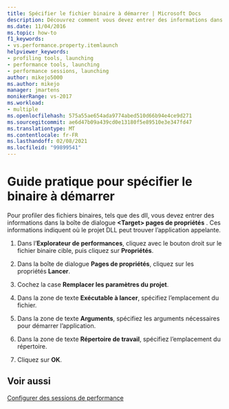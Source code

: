 ```yaml
---
title: Spécifier le fichier binaire à démarrer | Microsoft Docs
description: Découvrez comment vous devez entrer des informations dans la <Target> boîte de dialogue pages de propriétés pour profiler des fichiers binaires, tels que des dll.
ms.date: 11/04/2016
ms.topic: how-to
f1_keywords:
- vs.performance.property.itemlaunch
helpviewer_keywords:
- profiling tools, launching
- performance tools, launching
- performance sessions, launching
author: mikejo5000
ms.author: mikejo
manager: jmartens
monikerRange: vs-2017
ms.workload:
- multiple
ms.openlocfilehash: 575a55ae654ada9774abed510d66b94e4ce9d271
ms.sourcegitcommit: ae6d47b09a439cd0e13180f5e89510e3e347fd47
ms.translationtype: MT
ms.contentlocale: fr-FR
ms.lasthandoff: 02/08/2021
ms.locfileid: "99899541"
---
```

# <a name="how-to-specify-the-binary-to-start"></a>Guide pratique pour spécifier le binaire à démarrer

Pour profiler des fichiers binaires, tels que des dll, vous devez entrer des informations dans la boîte de dialogue **\<Target> pages de propriétés** . Ces informations indiquent où le projet DLL peut trouver l’application appelante.

1. Dans l’**Explorateur de performances**, cliquez avec le bouton droit sur le fichier binaire cible, puis cliquez sur **Propriétés**.

2. Dans la boîte de dialogue **Pages de propriétés**, cliquez sur les propriétés **Lancer**.

3. Cochez la case **Remplacer les paramètres du projet**.

4. Dans la zone de texte **Exécutable à lancer**, spécifiez l’emplacement du fichier.

5. Dans la zone de texte **Arguments**, spécifiez les arguments nécessaires pour démarrer l’application.

6. Dans la zone de texte **Répertoire de travail**, spécifiez l’emplacement du répertoire.

7. Cliquez sur **OK**.

## <a name="see-also"></a>Voir aussi

[Configurer des sessions de performance](../profiling/configuring-performance-sessions.md)
